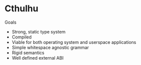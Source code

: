 # Cthulhu

Goals

* Strong, static type system
* Compiled
* Viable for both operating system and userspace applications
* Simple whitespace agnostic grammar
* Rigid semantics
* Well defined external ABI
